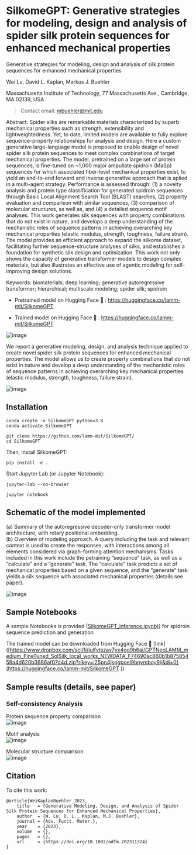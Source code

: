 # SilkomeGPT: Generative strategies for modeling, design and analysis of spider silk protein sequences for enhanced mechanical properties
Generative strategies for modeling, design and analysis of silk protein sequences for enhanced mechanical properties

Wei Lu, David L. Kaplan, Markus J. Buehler 

Massachusetts Institute of Technology, 77 Massachusetts Ave., Cambridge, MA 02139, USA 

> Contact email: mbuehler@mit.edu

Abstract: Spider silks are remarkable materials characterized by superb mechanical properties such as strength, extensibility and lightweightedness. Yet, to date, limited models are available to fully explore sequence-property relationships for analysis and design. Here a custom generative large-language model is proposed to enable design of novel spider silk protein sequences to meet complex combinations of target mechanical properties. The model, pretrained on a large set of protein sequences, is fine-tuned on ~1,000 major ampullate spidroin (MaSp) sequences for which associated fiber-level mechanical properties exist, to yield an end-to-end forward and inverse generative approach that is aplied in a multi-agent strategy. Performance is assessed through: (1) a novelty analysis and protein type classification for generated spidroin sequences through Basic Local Alignment Search Tool (BLAST) searches, (2) property evaluation and comparison with similar sequences, (3) comparison of molecular structures, as well as, and (4) a detailed sequence motif analyses. This work generates silk sequences with property combinations that do not exist in nature, and develops a deep understanding of the mechanistic roles of sequence patterns in achieving overarching key mechanical properties (elastic modulus, strength, toughness, failure strain). The model provides an efficient approach to expand the silkome dataset, facilitating further sequence-structure analyses of silks, and establishes a foundation for synthetic silk design and optimization. This work not only shows the capacity of generative transformer models to design complex materials, but also illustrates an effective use of agentic modeling for self-improving design solutions. 

Keywords: biomaterials; deep learning; generative autoregressive transformer; hierarchical; multiscale modeling; spider silk; spidroin

* Pretrained model on Hugging Face 🤗 : https://huggingface.co/lamm-mit/SilkomeGPT

* Trained model on Hugging Face 🤗 : https://huggingface.co/lamm-mit/SilkomeGPT 

![image](https://github.com/lamm-mit/SilkomeGPT/assets/101393859/bfb2b832-f806-4d5d-9068-0ec982784e93)

We report a generative modeling, design, and analysis technique applied to create novel spider silk protein sequences for enhanced mechanical properties. The model allows us to create property combinations that do not exist in nature and develop a deep understanding of the mechanistic roles of sequence patterns in achieving overarching key mechanical properties (elastic modulus, strength, toughness, failure strain).

![image](https://github.com/lamm-mit/SilkomeGPT/assets/101393859/8661d281-12a8-4507-b610-939377a1b694)

## Installation
```
conda create -n SilkomeGPT python=3.8
conda activate SilkomeGPT
```
```
git clone https://github.com/lamm-mit/SilkomeGPT/
cd SilkomeGPT
```
Then, install SilkomeGPT:
```
pip install -e .
```
Start Jupyter Lab (or Jupyter Notebook):
```
jupyter-lab --no-browser
```
```
jupyter notebook
```

## Schematic of the model implemented
(a) Summary of the autoregressive decoder-only transformer model architecture, with rotary positional embedding.    
(b) Overview of modeling approach. A query including the task and relevant context is used to create the responses, with interactions among all elements considered via graph-forming attention mechanisms. Tasks included in this work include the petraining “sequence” task, as well as a “calculate” and a “generate” task. The “calculate” task predicts a set of mechanical properties based on a given sequence, and the “generate” task yields a silk sequence with associated mechanical properties (details see paper). 

![image](https://github.com/lamm-mit/SilkomeGPT/assets/101393859/599c30af-7ef0-4950-ae92-13c229a982ea)

## Sample Notebooks
A sample Notebooks is provided ([SilkomeGPT_inference.ipynb)]([https://github.com/lamm-mit/SilkomeGPT/blob/73ac8a98c48ee6285f1529b7e0c1debc885086b4/Model_inference_V2.ipynb](https://github.com/lamm-mit/SilkomeGPT/blob/main/SilkomeGPT_inference.ipynb))) for spidroin sequence prediction and generation 

The trained model can be downloaded from Hugging Face 🤗 [link]([https://www.dropbox.com/scl/fi/julfytszav7yx4go9b6ai/GPTNeoLAMM_medium_FineTuned_SolSilk_local_works_NEWDATA_F74690ac860b1b87585458a4d620b3686af07d4d.zip?rlkey=i25pn4jkpgpoel9bnymboy9ij&dl=0](https://huggingface.co/lamm-mit/SilkomeGPT ))    

## Sample results (details, see paper)
### Self-consistency Analysis
Protein sequence property comparison    
![image](https://github.com/lamm-mit/SilkomeGPT/assets/101393859/ea0f1073-8d69-4d54-8d39-5ac3c9cf76ef)

Motif analysis    
![image](https://github.com/lamm-mit/SilkomeGPT/assets/101393859/5357e500-dae8-41a4-b699-9f949d245150)

Molecular structure comparison    
![image](https://github.com/lamm-mit/SilkomeGPT/assets/101393859/2f446c2e-f762-44ad-8b85-6caaeecb7c7f)

## Citation
To cite this work:
```
@article{WeiKaplanBuehler_2023,
    title   = {Generative Modeling, Design, and Analysis of Spider Silk Protein Sequences for Enhanced Mechanical Properties},
    author  = {W. Lu, D. L., Kaplan, M.J. Buehler},
    journal = {Adv. Funct. Mater.},
    year    = {2023},
    volume  = {},
    pages   = {},
    url     = {https://doi.org/10.1002/adfm.202311324}
}
```
